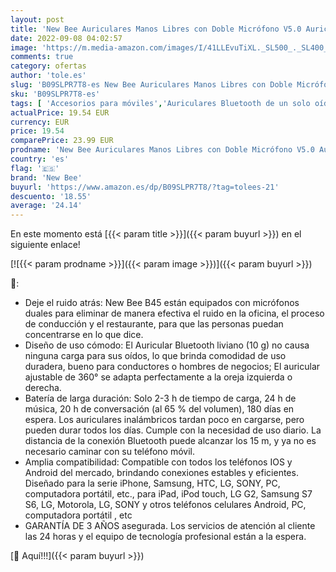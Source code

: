 ```yaml
---
layout: post
title: 'New Bee Auriculares Manos Libres con Doble Micrófono V5.0 Auricular Bluetooth con 25 Horas de Tiempo de Conversación Mic Mute Conexión de Dos Dispositivos para iPhone  Android y PC'
date: 2022-09-08 04:02:57
image: 'https://m.media-amazon.com/images/I/41LLEvuTiXL._SL500_._SL400_.jpg'
comments: true
category: ofertas
author: 'tole.es'
slug: 'B09SLPR7T8-es New Bee Auriculares Manos Libres con Doble Micrófono V5.0...'
sku: 'B09SLPR7T8-es'
tags: [ 'Accesorios para móviles','Auriculares Bluetooth de un solo oído','Comunicación móvil y accesorios','Electrónica','android','new bee','🇪🇸', ]
actualPrice: 19.54 EUR
currency: EUR
price: 19.54
comparePrice: 23.99 EUR
prodname: 'New Bee Auriculares Manos Libres con Doble Micrófono V5.0 Auricular Bluetooth con 25 Horas de Tiempo de Conversación Mic Mute Conexión de Dos Dispositivos para iPhone  Android y PC'
country: 'es'
flag: '🇪🇸'
brand: 'New Bee'
buyurl: 'https://www.amazon.es/dp/B09SLPR7T8/?tag=tolees-21'
descuento: '18.55'
average: '24.14'
---
```


En este momento está [{{< param title >}}]({{< param buyurl >}}) en el siguiente enlace!

[![{{< param prodname >}}]({{< param image >}})]({{< param buyurl >}})

🔎:

- Deje el ruido atrás: New Bee B45 están equipados con micrófonos duales para eliminar de manera efectiva el ruido en la oficina, el proceso de conducción y el restaurante, para que las personas puedan concentrarse en lo que dice.
- Diseño de uso cómodo: El Auricular Bluetooth liviano (10 g) no causa ninguna carga para sus oídos, lo que brinda comodidad de uso duradera, bueno para conductores o hombres de negocios; El auricular ajustable de 360° se adapta perfectamente a la oreja izquierda o derecha.
- Batería de larga duración: Solo 2-3 h de tiempo de carga, 24 h de música, 20 h de conversación (al 65 % del volumen), 180 días en espera. Los auriculares inalámbricos tardan poco en cargarse, pero pueden durar todos los días. Cumple con la necesidad de uso diario. La distancia de la conexión Bluetooth puede alcanzar los 15 m, y ya no es necesario caminar con su teléfono móvil.
- Amplia compatibilidad: Compatible con todos los teléfonos IOS y Android del mercado, brindando conexiones estables y eficientes. Diseñado para la serie iPhone, Samsung, HTC, LG, SONY, PC, computadora portátil, etc., para iPad, iPod touch, LG G2, Samsung S7 S6, LG, Motorola, LG, SONY y otros teléfonos celulares Android, PC, computadora portátil , etc
- GARANTÍA DE 3 AÑOS asegurada. Los servicios de atención al cliente las 24 horas y el equipo de tecnología profesional están a la espera.

[🛒 Aquí!!!]({{< param buyurl >}})
